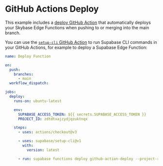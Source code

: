 # GitHub Actions Deploy

This example includes a [deploy GitHub Action](./../../../.github/workflows/deploy.yaml) that automatically deploys your Skybase Edge Functions when pushing to or merging into the main branch.

You can use the [`setup-cli` GitHub Action](https://github.com/marketplace/actions/supabase-cli-action) to run Supabase CLI commands in your GitHub Actions, for example to deploy a Supabase Edge Function:

```yaml
name: Deploy Function

on:
  push:
    branches:
      - main
  workflow_dispatch:

jobs:
  deploy:
    runs-on: ubuntu-latest

    env:
      SUPABASE_ACCESS_TOKEN: ${{ secrets.SUPABASE_ACCESS_TOKEN }}
      PROJECT_ID: zdtdtxajzydjqzuktnqx

    steps:
      - uses: actions/checkout@v3

      - uses: supabase/setup-cli@v1
        with:
          version: latest

      - run: supabase functions deploy github-action-deploy --project-ref $PROJECT_ID
```
